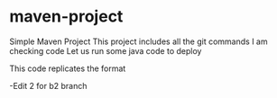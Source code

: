 # maven-project

Simple Maven Project
This project includes all the git commands
I  am checking code
Let us run some java code to deploy

This code replicates the format




-Edit 2 for b2 branch
